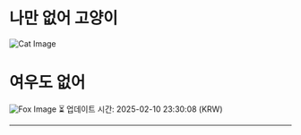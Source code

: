 
# 나만 없어 고양이

![Cat Image](https://cdn2.thecatapi.com/images/a3d.jpg)

# 여우도 없어
![Fox Image](https://randomfox.ca/images/114.jpg)
⏳ 업데이트 시간: 2025-02-10 23:30:08 (KRW)

---
